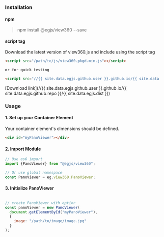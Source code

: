 

### Installation
#### npm
> npm install @egjs/view360 --save

#### script tag
Download the latest version of view360.js and include using the script tag
``` html
<script src="/path/to/js/view360.pkgd.min.js"></script>

or for quick testing

<script src="//{{ site.data.egjs.github.user }}.github.io/{{ site.data.egjs.github.repo }}/{{ site.data.egjs.dist }}"></script>
```

[Download link](//{{ site.data.egjs.github.user }}.github.io/{{ site.data.egjs.github.repo }}/{{ site.data.egjs.dist }})

### Usage 

#### 1. Set up your Container Element

Your container element's dimensions should be defined.

``` html
<div id="myPanoViewer"></div>
```

#### 2. Import Module
```js
// Use es6 import
import {PanoViewer} from "@egjs/view360";

// Or use global namespace
const PanoViewer = eg.view360.PanoViewer;
```

#### 3. Initialize PanoViewer
```js

// create PanoViewer with option
const panoViewer = new PanoViewer(
  document.getElementById("myPanoViewer"),
  {
    image: "/path/to/image/image.jpg"
  }
);
```
